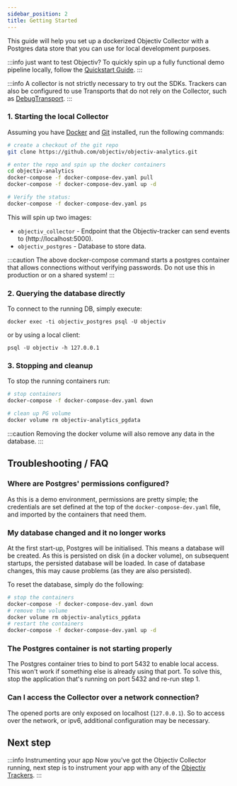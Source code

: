 ```yaml
---
sidebar_position: 2
title: Getting Started
---
```



This guide will help you set up a dockerized Objectiv Collector with a Postgres data store that you can use for local development purposes.

:::info just want to test Objectiv?
To quickly spin up a fully functional demo pipeline locally, follow the [Quickstart Guide](/home/quickstart-guide.md).
:::

:::info 
A collector is not strictly necessary to try out the SDKs. Trackers can also be configured to use Transports that do not rely on the Collector, such as [DebugTransport](https://www.npmjs.com/package/@objectiv/transport-debug).
:::

### 1. Starting the local Collector

Assuming you have [Docker](https://www.docker.com/) and [Git](https://git-scm.com/) installed, run the following commands:

```bash
# create a checkout of the git repo
git clone https://github.com/objectiv/objectiv-analytics.git
```
```bash
# enter the repo and spin up the docker containers
cd objectiv-analytics 
docker-compose -f docker-compose-dev.yaml pull
docker-compose -f docker-compose-dev.yaml up -d
```

```bash
# Verify the status:
docker-compose -f docker-compose-dev.yaml ps
```

This will spin up two images:

* `objectiv_collector` - Endpoint that the Objectiv-tracker can send events to (http://localhost:5000).
* `objectiv_postgres` - Database to store data.

:::caution
The above docker-compose command starts a postgres container that allows connections without verifying
 passwords. Do not use this in production or on a shared system!
:::

### 2. Querying the database directly
To connect to the running DB, simply execute:

```console
docker exec -ti objectiv_postgres psql -U objectiv
```

or by using a local client:

```
psql -U objectiv -h 127.0.0.1
```

### 3. Stopping and cleanup
To stop the running containers run:
```bash
# stop containers
docker-compose -f docker-compose-dev.yaml down
```

```bash
# clean up PG volume
docker volume rm objectiv-analytics_pgdata
```
:::caution
Removing the docker volume will also remove any data in the database.
:::

## Troubleshooting / FAQ

### Where are Postgres' permissions configured?
As this is a demo environment, permissions are pretty simple; the credentials are set defined at the top of the
`docker-compose-dev.yaml` file, and imported by the containers that need them.

### My database changed and it no longer works
At the first start-up, Postgres will be initialised. This means a database will be created. As this is 
persisted on disk (in a docker volume), on subsequent startups, the persisted database will be loaded. In 
case of database changes, this may cause problems (as they are also persisted). 

To reset the database, simply do the following:
```bash
# stop the containers
docker-compose -f docker-compose-dev.yaml down
# remove the volume
docker volume rm objectiv-analytics_pgdata
# restart the containers
docker-compose -f docker-compose-dev.yaml up -d
```

### The Postgres container is not starting properly

The Postgres container tries to bind to port 5432 to enable local access. This won't work if something else is already
using that port. To solve this, stop the application that's running on port 5432 and re-run step 1.

### Can I access the Collector over a network connection?

The opened ports are only exposed on localhost (`127.0.0.1`). So to access over the network, or ipv6, additional 
configuration may be necessary.

## Next step
:::info Instrumenting your app 
Now you've got the Objectiv Collector running, next step is to instrument your app with any of the [Objectiv Trackers](/tracking/core-concepts/trackers.md).
:::